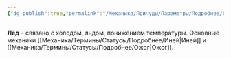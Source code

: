 ```yaml
---
{"dg-publish":true,"permalink":"/Механика/Причуды/Параметры/Подробнее/Группы причуд/Группа - Лёд/","noteIcon":"","created":"2025-09-07T13:19:24.644+03:00","updated":"2025-09-05T14:20:02.506+03:00"}
---
```




**Лёд** - связано с холодом, льдом, понижением температуры. Основные механики [[Механика/Термины/Статусы/Подробнее/Иней\|Иней]] и [[Механика/Термины/Статусы/Подробнее/Ожог\|Ожог]].